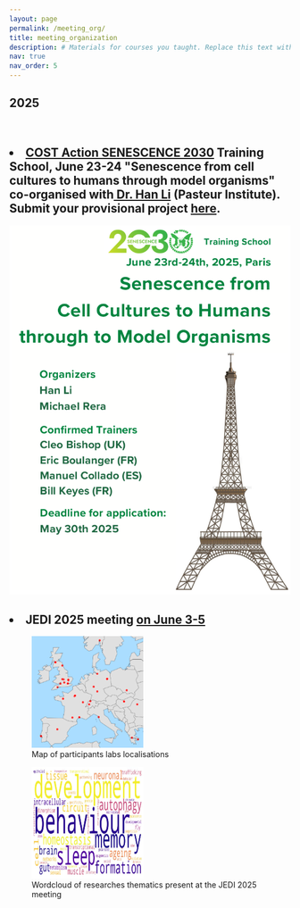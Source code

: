 ```yaml
---
layout: page
permalink: /meeting_org/
title: meeting_organization
description: # Materials for courses you taught. Replace this text with your description.
nav: true
nav_order: 5
---
```

<div class="publications">
<h2 class="year">2025</h2>
<br>
<h2><li><b><a href="https://www.cost.eu/actions/CA23119/">COST Action SENESCENCE 2030</a> Training School, June 23-24 "Senescence from cell cultures to humans through model organisms" co-organised with<a href = "https://research.pasteur.fr/fr/member/han-li/"> Dr. Han Li</a> (Pasteur Institute).</b> Submit your provisional project <a href = "https://forms.gle/4LiWYZNNzJLLoqV59">here</a>.</li></h2>

<img src ="../assets/img/COSTAction/flyer.png" alt = "Summer chool flyer" class = "center">

<h2><li><b>JEDI 2025 meeting <a href="https://flies-jedi.github.io/projects/2025JEDImeeting/"> on June 3-5</a></b></li></h2>


 <div class="container">
   <figure>
   <img src="../assets/img/2025JEDI/participants_map.png" height="200" width="200">
   <figcaption>Map of participants labs localisations</figcaption>
   </figure>

   <figure>
   <img class="middle-img" src="../assets/img/2025JEDI/wordcloud.png" height="200" width="200">
   <figcaption>Wordcloud of researches thematics present at the JEDI 2025 meeting</figcaption>
   </figure>
</div>


